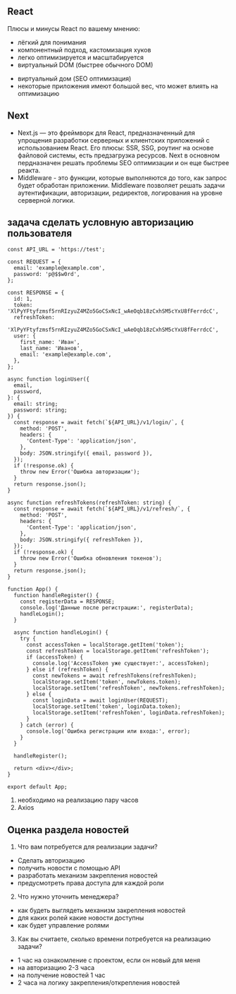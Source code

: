 ## React

Плюсы и минусы React по вашему мнению:

   +  лёгкий для понимания
   +  компонентный подход, кастомизация хуков
   +  легко оптимизируется и масштабируется
   +  виртуальный DOM (быстрее обычного DOM)

   -  виртуальный дом (SEO оптимизация)
   -  некоторые приложения имеют большой вес, что может влиять на оптимизацию

## Next

   - Next.js — это фреймворк для React, предназначенный для упрощения разработки серверных и клиентских приложений с использованием React. Его плюсы:
      SSR, SSG, роутинг на основе файловой системы, есть предзагрузка ресурсов. Next в основном пердназначен решать проблемы SEO оптимизации и он еще быстрее реакта.
   -  Middleware - это функции, которые выполняются до того, как запрос будет обработан приложении. Middleware позволяет решать задачи аутентификации, авторизации, редиректов, логирования на уровне серверной логики. 

## задача сделать условную авторизацию пользователя

```
const API_URL = 'https://test';

const REQUEST = {
  email: 'example@example.com',
  password: 'p@$$w0rd',
};

const RESPONSE = {
  id: 1,
  token: 'XlPyYFtyfzmsf5rnRIzyuZ4MZo5GoCSxNcI_wAeOqb18zCxhSM5cYxU8fFerrdcC',
  refreshToken:
    'XlPyYFtyfzmsf5rnRIzyuZ4MZo5GoCSxNcI_wAeOqb18zCxhSM5cYxU8fFerrdcC',
  user: {
    first_name: 'Иван',
    last_name: 'Иванов',
    email: 'example@example.com',
  },
};

async function loginUser({
  email,
  password,
}: {
  email: string;
  password: string;
}) {
  const response = await fetch(`${API_URL}/v1/login/`, {
    method: 'POST',
    headers: {
      'Content-Type': 'application/json',
    },
    body: JSON.stringify({ email, password }),
  });
  if (!response.ok) {
    throw new Error('Ошибка авторизации');
  }
  return response.json();
}

async function refreshTokens(refreshToken: string) {
  const response = await fetch(`${API_URL}/v1/refresh/`, {
    method: 'POST',
    headers: {
      'Content-Type': 'application/json',
    },
    body: JSON.stringify({ refreshToken }),
  });
  if (!response.ok) {
    throw new Error('Ошибка обновления токенов');
  }
  return response.json();
}

function App() {
  function handleRegister() {
    const registerData = RESPONSE;
    console.log('Данные после регистрации:', registerData);
    handleLogin();
  }

  async function handleLogin() {
    try {
      const accessToken = localStorage.getItem('token');
      const refreshToken = localStorage.getItem('refreshToken');
      if (accessToken) {
        console.log('AccessToken уже существует:', accessToken);
      } else if (refreshToken) {
        const newTokens = await refreshTokens(refreshToken);
        localStorage.setItem('token', newTokens.token);
        localStorage.setItem('refreshToken', newTokens.refreshToken);
      } else {
        const loginData = await loginUser(REQUEST);
        localStorage.setItem('token', loginData.token);
        localStorage.setItem('refreshToken', loginData.refreshToken);
      }
    } catch (error) {
      console.log('Ошибка регистрации или входа:', error);
    }
  }

  handleRegister();

  return <div></div>;
}

export default App;
```

1. необходимо на реализацию пару часов
2. Axios

## Оценка раздела новостей

1. Что вам потребуется для реализации задачи?
  - Сделать авторизацию
  - получить новости с помощью API
  - разработать механизм закрепления новостей
  - предусмотреть права доступа для каждой роли
2. Что нужно уточнить менеджера?
  - как будеть выглядеть механизм закрепления новостей
  - для каких ролей какие новости доступны
  - как будет управление ролями
3. Как вы считаете, сколько времени потребуется на реализацию задачи?
  - 1 час на ознакомление с проектом, если он новый для меня
  - на авторизацию 2-3 часа
  - на получение новостей 1 час
  - 2 часа на логику закрепления/открепления новостей